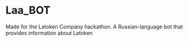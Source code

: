 # Laa_BOT
Made for the Latoken Company hackathon. A Russian-language bot that provides information about Latoken

